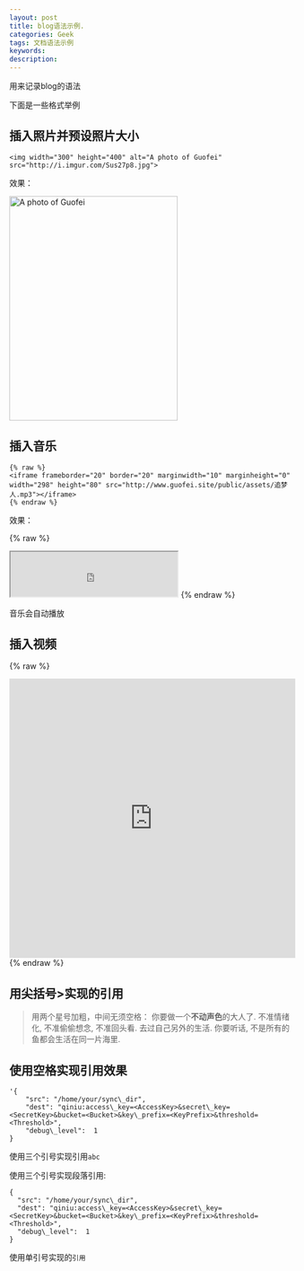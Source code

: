 ```yaml
---
layout: post
title: blog语法示例.
categories: Geek
tags: 文档语法示例
keywords:
description:
---
```


用来记录blog的语法

下面是一些格式举例

## 插入照片并预设照片大小
```
<img width="300" height="400" alt="A photo of Guofei" src="http://i.imgur.com/Sus27p8.jpg">
```

效果：

<img width="300" height="400" alt="A photo of Guofei" src="http://i.imgur.com/Sus27p8.jpg">


## 插入音乐

```
{% raw %}
<iframe frameborder="20" border="20" marginwidth="10" marginheight="0" width="298" height="80" src="http://www.guofei.site/public/assets/追梦人.mp3"></iframe>
{% endraw %}
```

效果：



{% raw %}
<iframe frameborder="20" border="20" marginwidth="10" marginheight="0" width="298" height="80" src="http://www.guofei.site/public/assets/追梦人.mp3"></iframe>
{% endraw %}



音乐会自动播放

## 插入视频
{% raw %}
<div class="embed-responsive embed-responsive-16by9"><iframe height=498 width=510 src="http://player.youku.com/embed/XNTE1NjQ5MzY4" frameborder=0 allowfullscreen></iframe></div>
{% endraw %}


## 用尖括号>实现的引用


> 用两个星号加粗，中间无须空格：
你要做一个**不动声色**的大人了. 不准情绪化, 不准偷偷想念, 不准回头看. 去过自己另外的生活. 你要听话, 不是所有的鱼都会生活在同一片海里.

## 使用空格实现引用效果

	'{
	    "src": "/home/your/sync\_dir",
	    "dest": "qiniu:access\_key=<AccessKey>&secret\_key=<SecretKey>&bucket=<Bucket>&key\_prefix=<KeyPrefix>&threshold=<Threshold>",
	    "debug\_level":  1
	}

使用三个引号实现引用```abc```

使用三个引号实现段落引用:


```
{
  "src": "/home/your/sync\_dir",
  "dest": "qiniu:access\_key=<AccessKey>&secret\_key=<SecretKey>&bucket=<Bucket>&key\_prefix=<KeyPrefix>&threshold=<Threshold>",
  "debug\_level":  1
}
```


使用单引号实现的`引用`
